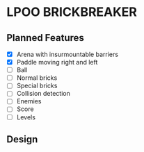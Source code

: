 # LPOO BRICKBREAKER

## Planned Features
- [x] Arena with insurmountable barriers
- [x] Paddle moving right and left
- [ ] Ball 
- [ ] Normal bricks
- [ ] Special bricks
- [ ] Collision detection
- [ ] Enemies
- [ ] Score
- [ ] Levels

## Design 

